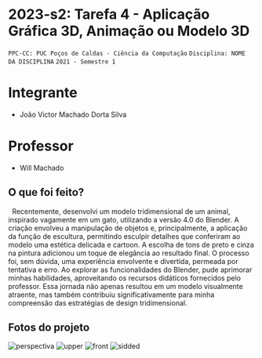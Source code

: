 # 2023-s2: Tarefa 4 - Aplicação Gráfica 3D, Animação ou Modelo 3D

`PPC-CC: PUC Poços de Caldas - Ciência da Computação`
`Disciplina: NOME DA DISCIPLINA`
`2021 - Semestre 1`

# Integrante

- João Victor Machado Dorta Silva
  
# Professor

- Will Machado

## O que foi feito?

  Recentemente, desenvolvi um modelo tridimensional de um animal, inspirado vagamente em um gato, utilizando a versão 4.0 do Blender. A criação envolveu a manipulação de objetos e, principalmente, a aplicação da função de escultura, permitindo esculpir detalhes que conferiram ao modelo uma estética delicada e cartoon. A escolha de tons de preto e cinza na pintura adicionou um toque de elegância ao resultado final. O processo foi, sem dúvida, uma experiência envolvente e divertida, permeada por tentativa e erro. Ao explorar as funcionalidades do Blender, pude aprimorar minhas habilidades, aproveitando os recursos didáticos fornecidos pelo professor. Essa jornada não apenas resultou em um modelo visualmente atraente, mas também contribuiu significativamente para minha compreensão das estratégias de design tridimensional.

  ## Fotos do projeto

![perspectiva](https://github.com/ICEI-PUC-Minas-PPC-CC/ppc-cc-2023-2-mod3d-manha-joao-victor-dorta/assets/131986728/1725e415-600c-42c6-8690-3cb03bd936d7)
![upper](https://github.com/ICEI-PUC-Minas-PPC-CC/ppc-cc-2023-2-mod3d-manha-joao-victor-dorta/assets/131986728/5109991d-b4c4-422e-a0b3-9ab26b331905)
![front](https://github.com/ICEI-PUC-Minas-PPC-CC/ppc-cc-2023-2-mod3d-manha-joao-victor-dorta/assets/131986728/2c2cc1f8-dbe0-4566-86b7-171940db2fcf)
![sidded](https://github.com/ICEI-PUC-Minas-PPC-CC/ppc-cc-2023-2-mod3d-manha-joao-victor-dorta/assets/131986728/5af333a3-18dd-494b-91ea-8efcc227976b)

